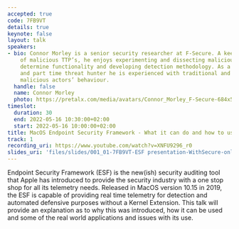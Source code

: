 ```yaml
---
accepted: true
code: 7FB9VT
details: true
keynote: false
layout: talk
speakers:
- bio: Connor Morley is a senior security researcher at F-Secure. A keen investigator
    of malicious TTP’s, he enjoys experimenting and dissecting malicious tools to
    determine functionality and developing detection methodology. As a researcher
    and part time threat hunter he is experienced with traditional and ‘in the wild’
    malicious actors’ behaviour.
  handle: false
  name: Connor Morley
  photo: https://pretalx.com/media/avatars/Connor_Morley_F-Secure-684x513_wkPtGH4.jpeg
timeslot:
  duration: 30
  end: 2022-05-16 10:30:00+02:00
  start: 2022-05-16 10:00:00+02:00
title: MacOS Endpoint Security Framework - What it can do and how to use it
track: 1
recording_uri: https://www.youtube.com/watch?v=XNFU9296_r0
slides_uri: 'files/slides/001_01-7FB9VT-ESF presentation-WithSecure-online.pdf'
---
```


Endpoint Security Framework (ESF) is the new(ish) security auditing tool that Apple has introduced to provide the security industry with a one stop shop for all its telemetry needs.
Released in MacOS version 10.15 in 2019, the ESF is capable of providing real time telemetry for detection and automated defensive purposes without a Kernel Extension.
This talk will provide an explanation as to why this was introduced, how it can be used and some of the real world applications and issues with its use.